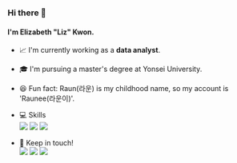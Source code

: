 ### Hi there 👋
#### I'm Elizabeth "Liz" Kwon.
- 📈 I'm currently working as a <b>data analyst</b>.
- 🎓 I'm pursuing a master's degree at Yonsei University.
- 😆 Fun fact: Raun(라운) is my childhood name, so my account is 'Raunee(라운이)'.
- 💻 Skills<br>
  <img src="https://img.shields.io/badge/Python-3776AB?style=for-the-badge&logo=Python&logoColor=ffffff"/>
  <img src="https://img.shields.io/badge/PostgreSQL-4169E1?style=for-the-badge&logo=PostgreSQL&logoColor=ffffff"/>
  <img src="https://img.shields.io/badge/Tableau-E97627?style=for-the-badge&logo=Tableau&logoColor=ffffff"/>

- 🤝 Keep in touch!<br>
<a href="mailto:kraeyong@gmail.com" target="_blank"><img src="https://img.shields.io/badge/Gmail-EA4335?style=for-the-badge&logo=Gmail&logoColor=ffffff"/></a>
<a href="https://www.linkedin.com/in/%EB%9D%BC%EC%98%81-%EA%B6%8C-8516301b5/" target="_blank"><img src="https://img.shields.io/badge/LinkedIn-0A66C2?style=for-the-badge&logo=LinkedIn&logoColor=ffffff"/></a>
<a href="https://velog.io/@raunee" target="_blank"><img src="https://img.shields.io/badge/Velog-20C997?style=for-the-badge&logo=Velog&logoColor=ffffff"/></a>

<!--
**raunee/raunee** is a ✨ _special_ ✨ repository because its `README.md` (this file) appears on your GitHub profile.

Here are some ideas to get you started:

- 🔭 I’m currently working on ...
- 🌱 I’m currently learning ...
- 👯 I’m looking to collaborate on ...
- 🤔 I’m looking for help with ...
- 💬 Ask me about ...
- 📫 How to reach me: ...
- 😄 Pronouns: ...
- ⚡ Fun fact: ...
-->
